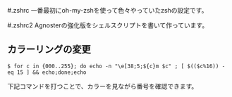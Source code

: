 #.zshrc
一番最初にoh-my-zshを使って色々やっていたzshの設定です。

#.zshrc2
Agnosterの強化版をシェルスクリプトを書いて作っています。

## カラーリングの変更

```
$ for c in {000..255}; do echo -n "\e[38;5;${c}m $c" ; [ $(($c%16)) -eq 15 ] && echo;done;echo
```

下記コマンドを打つことで、カラーを見ながら番号を確認できます。
